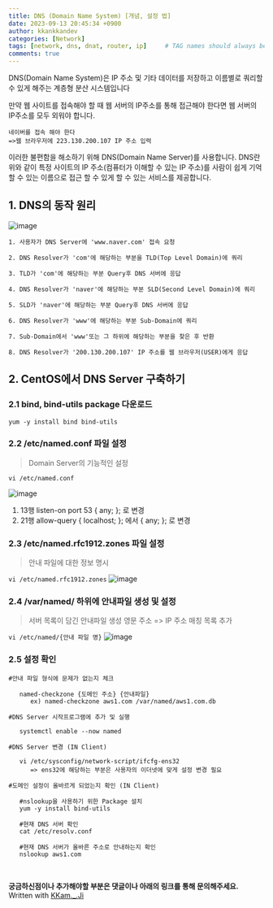 ```yaml
---
title: DNS (Domain Name System) [개념, 설정 법]
date: 2023-09-13 20:45:34 +0900
author: kkankkandev
categories: [Network]
tags: [network, dns, dnat, router, ip]     # TAG names should always be lowercase
comments: true
---
```


DNS(Domain Name System)은 IP 주소 및 기타 데이터를 저장하고 이름별로 쿼리할 수 있게 해주는 계층형 분산 시스템입니다

만약 웹 사이트를 접속해야 할 때 웹 서버의 IP주소를 통해 접근해야 한다면 웹 서버의 IP주소를 모두 외워야 합니다.  

```
네이버를 접속 해야 한다 
=>웹 브라우저에 223.130.200.107 IP 주소 입력
```

이러한 불편함을 해소하기 위해 DNS(Domain Name Server)를 사용합니다. DNS란 위와 같이 특정 사이트의 IP 주소(컴퓨터가 이해할 수 있는 IP 주소)를 사람이 쉽게 기억할 수 있는 이름으로 접근 할 수 있게 할 수 있는 서비스를 제공합니다.

## 1. DNS의 동작 원리
![image](https://github.com/War-Oxi/war-oxi.github.io/assets/72260110/21874f24-e2e1-4c62-aa82-4f21cccf1eec)

```
1. 사용자가 DNS Server에 'www.naver.com' 접속 요청

2. DNS Resolver가 'com'에 해당하는 부분을 TLD(Top Level Domain)에 쿼리

3. TLD가 'com'에 해당하는 부분 Query후 DNS 서버에 응답

4. DNS Resolver가 'naver'에 해당하는 부분 SLD(Second Level Domain)에 쿼리

5. SLD가 'naver'에 해당하는 부분 Query후 DNS 서버에 응답

6. DNS Resolver가 'www'에 해당하는 부분 Sub-Domain에 쿼리

7. Sub-Domain에서 'www'또는 그 하위에 해당하는 부분을 찾은 후 반환

8. DNS Resolver가 '200.130.200.107' IP 주소를 웹 브라우저(USER)에게 응답
``````

## 2. CentOS에서 DNS Server 구축하기

### 2.1 **bind, bind-utils** package 다운로드
   
   ```yum -y install bind bind-utils```

### 2.2 /etc/named.conf 파일 설정
   
> Domain Server의 기능적인 설정

   ```vi /etc/named.conf```

   ![image](https://github.com/War-Oxi/war-oxi.github.io/assets/72260110/df2df6c3-2db2-412c-bd52-c2dc154b4012)
   
1. 13행 listen-on port 53 { any; }; 로 변경
2. 21행 allow-query { localhost; }; 에서 { any; }; 로 변경

### 2.3 /etc/named.rfc1912.zones 파일 설정 

> 안내 파일에 대한 정보 명시

   ```vi /etc/named.rfc1912.zones```
   ![image](https://github.com/War-Oxi/war-oxi.github.io/assets/72260110/1d6cb1dc-51aa-42ab-83e9-43dbbcbfc192)



### 2.4 /var/named/ 하위에 안내파일 생성 및 설정

> 서버 목록이 담긴 안내파일 생성
> 영문 주소 => IP 주소 매칭 목록 추가

   ```vi /etc/named/{안내 파일 명}```
   ![image](https://github.com/War-Oxi/war-oxi.github.io/assets/72260110/a27b06d0-f00d-41bc-848e-49ff7edb1d1c)

### 2.5 설정 확인

```
#안내 파일 형식에 문제가 없는지 체크

   named-checkzone {도메인 주소} {안내파일}
      ex) named-checkzone aws1.com /var/named/aws1.com.db

#DNS Server 시작프로그램에 추가 및 실행

   systemctl enable --now named

#DNS Server 변경 (IN Client)

   vi /etc/sysconfig/network-script/ifcfg-ens32 
      => ens32에 해당하는 부분은 사용자의 이더넷에 맞게 설정 변경 필요

#도메인 설정이 올바르게 되었는지 확인 (IN Client)

   #nslookup을 사용하기 위한 Package 설치
   yum -y install bind-utils

   #현재 DNS 서버 확인
   cat /etc/resolv.conf

   #현재 DNS 서버가 올바른 주소로 안내하는지 확인
   nslookup aws1.com
```


<br>

<strong>궁금하신점이나 추가해야할 부분은 댓글이나 아래의 링크를 통해 문의해주세요.</strong>   
Written with [KKam.\_\.Ji](https://www.instagram.com/kkam._.ji/)
